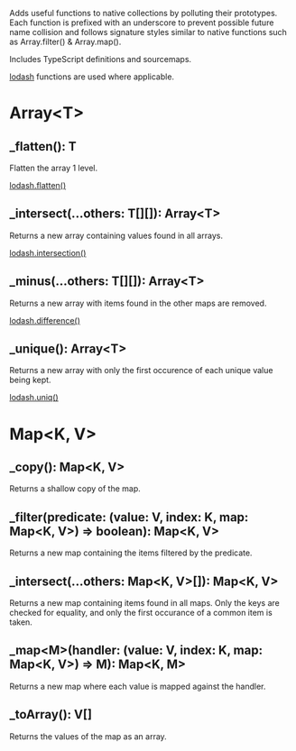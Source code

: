 Adds useful functions to native collections by polluting their prototypes.
Each function is prefixed with an underscore to prevent possible future name collision and follows signature styles similar to native functions such as Array.filter() & Array.map().

Includes TypeScript definitions and sourcemaps.

[lodash](https://github.com/lodash/lodash) functions are used where applicable.

# Array&lt;T&gt;
## _flatten(): T
Flatten the array 1 level.

[lodash.flatten()](https://lodash.com/docs/4.16.2#flatten)

## _intersect(...others: T[][]): Array&lt;T&gt;
Returns a new array containing values found in all arrays.

[lodash.intersection()](https://lodash.com/docs/4.16.2#intersection)

## _minus(...others: T[][]): Array&lt;T&gt;
Returns a new array with items found in the other maps are removed.

[lodash.difference()](https://lodash.com/docs/4.16.2#difference)

## _unique(): Array&lt;T&gt;
Returns a new array with only the first occurence of each unique value being kept.

[lodash.uniq()](https://lodash.com/docs/4.16.2#uniq)


# Map&lt;K, V&gt;
## _copy(): Map&lt;K, V&gt;

Returns a shallow copy of the map.

## _filter(predicate: (value: V, index: K, map: Map&lt;K, V&gt;) =&gt; boolean): Map&lt;K, V&gt;

Returns a new map containing the items filtered by the predicate.

## _intersect(...others: Map&lt;K, V&gt;[]): Map&lt;K, V&gt;

Returns a new map containing items found in all maps.
Only the keys are checked for equality, and only the first occurance of a common item is taken.

## _map&lt;M&gt;(handler: (value: V, index: K, map: Map&lt;K, V&gt;) =&gt; M): Map&lt;K, M&gt;

Returns a new map where each value is mapped against the handler.

## _toArray(): V[]

Returns the values of the map as an array.